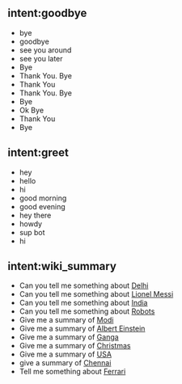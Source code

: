 ## intent:goodbye
- bye
- goodbye
- see you around
- see you later
- Bye
- Thank You. Bye
- Thank You
- Thank You. Bye
- Bye
- Ok Bye
- Thank You
- Bye

## intent:greet
- hey
- hello
- hi
- good morning
- good evening
- hey there
- howdy
- sup bot
- hi

## intent:wiki_summary
- Can you tell me something about [Delhi](wiki_query)
- Can you tell me something about [Lionel Messi](wiki_query)
- Can you tell me something about [India](wiki_query)
- Can you tell me something about [Robots](wiki_query)
- Give me a summary of [Modi](wiki_query)
- Give me a summary of [Albert Einstein](wiki_query)
- Give me a summary of [Ganga](wiki_query)
- Give me a summary of [Christmas](wiki_query)
- Give me a summary of [USA](wiki_query)
- give a summary of [Chennai](wiki_query)
- Tell me something about [Ferrari](wiki_query)

